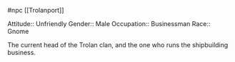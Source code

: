 #npc [[Trolanport]]

Attitude:: Unfriendly
Gender:: Male
Occupation:: Businessman
Race:: Gnome

The current head of the Trolan clan, and the one who runs the shipbuilding business.
